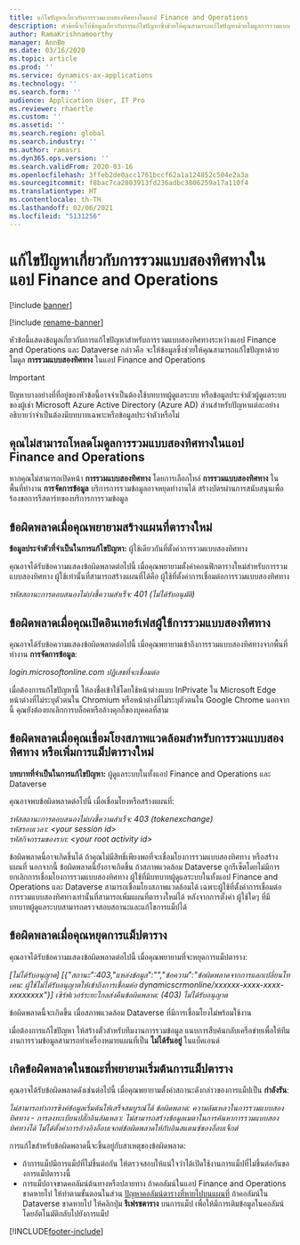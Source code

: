 ```yaml
---
title: แก้ไขปัญหาเกี่ยวกับการรวมแบบสองทิศทางในแอป Finance and Operations
description: หัวข้อนี้จะให้ข้อมูลเกี่ยวกับการแก้ไขปัญหาซึ่งช่วยให้คุณสามารถแก้ไขปัญหาด้วยโมดูลการรวมแบบสองทิศทางในแอป Finance and Operations
author: RamaKrishnamoorthy
manager: AnnBe
ms.date: 03/16/2020
ms.topic: article
ms.prod: ''
ms.service: dynamics-ax-applications
ms.technology: ''
ms.search.form: ''
audience: Application User, IT Pro
ms.reviewer: rhaertle
ms.custom: ''
ms.assetid: ''
ms.search.region: global
ms.search.industry: ''
ms.author: ramasri
ms.dyn365.ops.version: ''
ms.search.validFrom: 2020-03-16
ms.openlocfilehash: 3ffeb2de0acc1761bccf62a1a124852c504e2a3a
ms.sourcegitcommit: f8bac7ca2803913fd236adbc3806259a17a110f4
ms.translationtype: HT
ms.contentlocale: th-TH
ms.lasthandoff: 02/06/2021
ms.locfileid: "5131256"
---
```

# <a name="troubleshoot-dual-write-issues-in-finance-and-operations-apps"></a>แก้ไขปัญหาเกี่ยวกับการรวมแบบสองทิศทางในแอป Finance and Operations

[!include [banner](../../includes/banner.md)]

[!include [rename-banner](~/includes/cc-data-platform-banner.md)]

หัวข้อนี้แสดงข้อมูลเกี่ยวกับการแก้ไขปัญหาสำหรับการรวมแบบสองทิศทางระหว่างแอป Finance and Operations และ Dataverse กล่าวคือ จะให้ข้อมูลซึ่งช่วยให้คุณสามารถแก้ไขปัญหาด้วยโมดูล **การรวมแบบสองทิศทาง** ในแอป Finance and Operations

> [!IMPORTANT]
> ปัญหาบางอย่างที่ที่อยู่ของหัวข้อนี้อาจจำเป็นต้องใช้บทบาทผู้ดูแลระบบ หรือข้อมูลประจำตัวผู้ดูแลระบบของผู้เช่า Microsoft Azure Active Directory (Azure AD) ส่วนสำหรับปัญหาแต่ละอย่างอธิบายว่าจำเป็นต้องมีบทบาทเฉพาะหรือข้อมูลประจำตัวหรือไม่

## <a name="you-cant-load-the-dual-write-module-in-a-finance-and-operations-app"></a>คุณไม่สามารถโหลดโมดูลการรวมแบบสองทิศทางในแอป Finance and Operations

หากคุณไม่สามารถเปิดหน้า **การรวมแบบสองทิศทาง** โดยการเลือกไทล์ **การรวมแบบสองทิศทาง** ในพื้นที่ทำงาน **การจัดการข้อมูล** บริการการรวมข้อมูลอาจหยุดทำงานได้ สร้างบัตรผ่านการสนับสนุนเพื่อร้องขอการรีสตาร์ทของบริการการรวมข้อมูล

## <a name="error-when-you-try-to-create-a-new-table-map"></a>ข้อผิดพลาดเมื่อคุณพยายามสร้างแผนที่ตารางใหม่

**ข้อมูลประจำตัวที่จำเป็นในการแก้ไขปัญหา:** ผู้ใช้เดียวกันที่ตั้งค่าการรวมแบบสองทิศทาง

คุณอาจได้รับข้อความแสดงข้อผิดพลาดต่อไปนี้ เมื่อคุณพยายามตั้งค่าคอนฟิกตารางใหม่สำหรับการรวมแบบสองทิศทาง ผู้ใช้เท่านั้นที่สามารถสร้างแผนที่ได้คือ ผู้ใช้ที่ตั้งค่าการเชื่อมต่อการรวมแบบสองทิศทาง

*รหัสสถานะการตอบสนองไม่บ่งชี้ความสำเร็จ: 401 (ไม่ได้รับอนุมัติ)*


## <a name="error-when-you-open-the-dual-write-user-interface"></a>ข้อผิดพลาดเมื่อคุณเปิดอินเทอร์เฟสผู้ใช้การรวมแบบสองทิศทาง

คุณอาจได้รับข้อความแสดงข้อผิดพลาดต่อไปนี้ เมื่อคุณพยายามเข้าถึงการรวมแบบสองทิศทางจากพื้นที่ทำงาน **การจัดการข้อมูล**:

*login.microsoftonline.com ปฏิเสธที่จะเชื่อมต่อ*

เมื่อต้องการแก้ไขปัญหานี้ ให้ลงชื่อเข้าใช้โดยใช้หน้าต่างแบบ InPrivate ใน Microsoft Edge หน้าต่างที่ไม่ระบุตัวตนใน Chromium หรือหน้าต่างที่ไม่ระบุตัวตนใน Google Chrome นอกจากนี้ คุณยังต้องยกเลิกการบล็อคหรือล้างคุกกี้ของบุคคลที่สาม

## <a name="error-when-you-link-the-environment-for-dual-write-or-add-a-new-table-mapping"></a>ข้อผิดพลาดเมื่อคุณเชื่อมโยงสภาพแวดล้อมสำหรับการรวมแบบสองทิศทาง หรือเพิ่มการแม็ปตารางใหม่

**บทบาทที่จำเป็นในการแก้ไขปัญหา:** ผู้ดูแลระบบในทั้งแอป Finance and Operations และ Dataverse

คุณอาจพบข้อผิดพลาดต่อไปนี้ เมื่อเชื่อมโยงหรือสร้างแผนที่:

*รหัสสถานะการตอบสนองไม่บ่งชี้ความสำเร็จ: 403 (tokenexchange)<br> รหัสรอบเวลา: \<your session id\><br> รหัสกิจกรรมของราก: \<your root activity id\>*

ข้อผิดพลาดนี้อาจเกิดขึ้นได้ ถ้าคุณไม่มีสิทธิ์เพียงพอที่จะเชื่อมโยงการรวมแบบสองทิศทาง หรือสร้างแผนที่ นอกจากนี้ ข้อผิดพลาดนี้ยังอาจเกิดขึ้น ถ้าสภาพแวดล้อม Dataverse ถูกรีเซ็ตโดยไม่มีการยกเลิกการเชื่อมโยงการรวมแบบสองทิศทาง ผู้ใช้ที่มีบทบาทผู้ดูแลระบบในทั้งแอป Finance and Operations และ Dataverse สามารถเชื่อมโยงสภาพแวดล้อมได้ เฉพาะผู้ใช้ที่ตั้งค่าการเชื่อมต่อการรวมแบบสองทิศทางเท่านั้นที่สามารถเพิ่มแผนที่ตารางใหม่ได้ หลังจากการตั้งค่า ผู้ใช้ใดๆ ที่มีบทบาทผู้ดูแลระบบสามารถตรวจสอบสถานะและแก้ไขการแม็ปได้

## <a name="error-when-you-stop-the-table-mapping"></a>ข้อผิดพลาดเมื่อคุณหยุดการแม็ปตาราง

คุณอาจได้รับข้อความแสดงข้อผิดพลาดต่อไปนี้ เมื่อคุณพยายามที่จะหยุดการแม็ปตาราง:

*\[ไม่ได้รับอนุญาต\] \[{"สถานะ":403,"แหล่งข้อมูล":"","ข้อความ":"ข้อผิดพลาดจากการแลกเปลี่ยนโทเคน: ผู้ใช้ไม่ได้รับอนุญาตให้เข้าถึงการเชื่อมต่อ dynamicscrmonline/xxxxxx-xxxx-xxxx-xxxxxxxx"}\] เซิร์ฟเวอร์ระยะไกลส่งคืนข้อผิดพลาด: (403) ไม่ได้รับอนุญาต*

ข้อผิดพลาดนี้จะเกิดขึ้น เมื่อสภาพแวดล้อม Dataverse ที่มีการเชื่อมโยงไม่พร้อมใช้งาน

เมื่อต้องการแก้ไขปัญหา ให้สร้างตั๋วสำหรับทีมงานการรวมข้อมูล แนบการสืบค้นกลับเครือข่ายเพื่อให้ทีมงานการรวมข้อมูลสามารถทำเครื่องหมายแผนที่เป็น **ไม่ได้รันอยู่** ในแบ็คเอนด์

## <a name="error-while-trying-to-start-a-table-mapping"></a>เกิดข้อผิดพลาดในขณะที่พยายามเริ่มต้นการแม็ปตาราง

คุณอาจได้รับข้อผิดพลาดดังเช่นต่อไปนี้ เมื่อคุณพยายามตั้งค่าสถานะดังกล่าวของการแม็ปเป็น **กำลังรัน**:

*ไม่สามารถทำการซิงค์ข้อมูลเริ่มต้นให้เสร็จสมบูรณ์ได้ ข้อผิดพลาด: ความล้มเหลวในการรวมแบบสองทิศทาง - การลงทะเบียนปลั๊กอินล้มเหลว: ไม่สามารถสร้างข้อมูลเมตาในการค้นหาการรวมแบบสองทิศทางได้ ไม่ได้ตั้งค่าการอ้างอิงอ็อบเจกต์ข้อผิดพลาดให้กับอินสแตนซ์ของอ็อบเจ็กต์*

การแก้ไขสำหรับข้อผิดพลาดนี้จะขึ้นอยู่กับสาเหตุของข้อผิดพลาด:

+ ถ้าการแม็ปมีการแม็ปที่ไม่ขึ้นต่อกัน ให้ตรวจสอบให้แน่ใจว่าได้เปิดใช้งานการแม็ปที่ไม่ขึ้นต่อกันของการแม็ปตารางนี้
+ การแม็ปอาจขาดคอลัมน์ต้นทางหรือปลายทาง ถ้าคอลัมน์ในแอป Finance and Operations ขาดหายไป ให้ทำตามขั้นตอนในส่วน [ปัญหาคอลัมน์ตารางที่หายไปบนแผนที่](dual-write-troubleshooting-finops-upgrades.md#missing-table-columns-issue-on-maps) ถ้าคอลัมน์ใน Dataverse ขาดหายไป ให้คลิกปุ่ม **รีเฟรชตาราง** บนการแม็ป เพื่อให้มีการเติมข้อมูลในคอลัมน์โดยอัตโนมัติกลับไปยังการแม็ป


[!INCLUDE[footer-include](../../../../includes/footer-banner.md)]